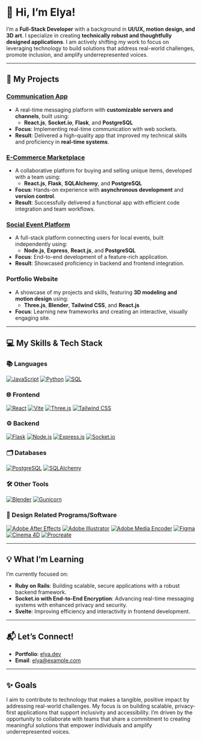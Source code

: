 # 👋 Hi, I’m Elya!

I’m a **Full-Stack Developer** with a background in **UI/UX, motion design, and 3D art**. I specialize in creating **technically robust and thoughtfully designed applications**. I am actively shifting my work to focus on leveraging technology to build solutions that address real-world challenges, promote inclusion, and amplify underrepresented voices.

---

## 🌟 My Projects

### **[Communication App](https://elya-le-banter.onrender.com)**
- A real-time messaging platform with **customizable servers and channels**, built using:
  - **React.js**, **Socket.io**, **Flask**, and **PostgreSQL**
- **Focus**: Implementing real-time communication with web sockets.
- **Result**: Delivered a high-quality app that improved my technical skills and proficiency in **real-time systems**.

### **[E-Commerce Marketplace](https://etsyclone-4ah1.onrender.com)**
- A collaborative platform for buying and selling unique items, developed with a team using:
  - **React.js**, **Flask**, **SQLAlchemy**, and **PostgreSQL**
- **Focus**: Hands-on experience with **asynchronous development** and **version control**.
- **Result**: Successfully delivered a functional app with efficient code integration and team workflows.

### **[Social Event Platform](https://meetpup-elya.onrender.com/)**
- A full-stack platform connecting users for local events, built independently using:
  - **Node.js**, **Express**, **React.js**, and **PostgreSQL**
- **Focus**: End-to-end development of a feature-rich application.
- **Result**: Showcased proficiency in backend and frontend integration.

### **Portfolio Website**
- A showcase of my projects and skills, featuring **3D modeling and motion design** using:
  - **Three.js**, **Blender**, **Tailwind CSS**, and **React.js**
- **Focus**: Learning new frameworks and creating an interactive, visually engaging site.

---

## 💻 My Skills & Tech Stack

### 📚 Languages
[![JavaScript](https://img.shields.io/badge/JavaScript-%23323330.svg?logo=javascript&logoColor=%23F7DF1E)](https://developer.mozilla.org/en-US/docs/Web/JavaScript)
[![Python](https://img.shields.io/badge/Python-3670A0?logo=python&logoColor=ffdd54)](https://www.python.org/)
[![SQL](https://img.shields.io/badge/SQL-%2307405e.svg?logo=postgresql&logoColor=white)](https://www.postgresql.org/)

### 🌐 Frontend
[![React](https://img.shields.io/badge/react-%2320232a.svg?logo=react&logoColor=%2361DAFB)](https://reactjs.org/)
[![Vite](https://img.shields.io/badge/vite-%23646CFF.svg?logo=vite&logoColor=white)](https://vitejs.dev/)
[![Three.js](https://img.shields.io/badge/Three.js-%23000000.svg?logo=three.js&logoColor=white)](https://threejs.org/)
[![Tailwind CSS](https://img.shields.io/badge/tailwindcss-%2338B2AC.svg?logo=tailwind-css&logoColor=white)](https://tailwindcss.com/)

### ⚙️ Backend
[![Flask](https://img.shields.io/badge/flask-%23000000.svg?logo=flask&logoColor=white)](https://flask.palletsprojects.com/)
[![Node.js](https://img.shields.io/badge/node.js-6DA55F?logo=node.js&logoColor=white)](https://nodejs.org/)
[![Express.js](https://img.shields.io/badge/express.js-%23404d59.svg?logo=express&logoColor=%2361DAFB)](https://expressjs.com/)
[![Socket.io](https://img.shields.io/badge/socket.io-black?logo=socket.io&logoColor=white)](https://socket.io/)

### 🗂️ Databases
[![PostgreSQL](https://img.shields.io/badge/PostgreSQL-%23336791.svg?logo=postgresql&logoColor=white)](https://www.postgresql.org/)
[![SQLAlchemy](https://img.shields.io/badge/SQLAlchemy-%23d73351.svg?logo=python&logoColor=white)](https://www.sqlalchemy.org/)

### 🛠 Other Tools
[![Blender](https://img.shields.io/badge/Blender-F5792A.svg?logo=blender&logoColor=white)](https://www.blender.org/)
[![Gunicorn](https://img.shields.io/badge/Gunicorn-499848.svg?logo=gunicorn&logoColor=white)](https://gunicorn.org/)

### 🎨 Design Related Programs/Software
[![Adobe After Effects](https://img.shields.io/badge/After%20Effects-9999FF.svg?logo=adobeaftereffects&logoColor=white)](https://www.adobe.com/products/aftereffects.html)
[![Adobe Illustrator](https://img.shields.io/badge/Illustrator-FF9A00.svg?logo=adobeillustrator&logoColor=white)](https://www.adobe.com/products/illustrator.html)
[![Adobe Media Encoder](https://img.shields.io/badge/Media%20Encoder-9999FF.svg?logo=adobe&logoColor=white)](https://www.adobe.com/products/media-encoder.html)
[![Figma](https://img.shields.io/badge/Figma-%23F24E1E.svg?logo=figma&logoColor=white)](https://www.figma.com/)
[![Cinema 4D](https://img.shields.io/badge/Cinema%204D-011A6A.svg?logo=maxon&logoColor=white)](https://www.maxon.net/en/cinema-4d)
[![Procreate](https://img.shields.io/badge/Procreate-%23000000.svg?logo=procreate&logoColor=white)](https://procreate.art/)


---

## 💡 What I’m Learning
I’m currently focused on:
- **Ruby on Rails**: Building scalable, secure applications with a robust backend framework.
- **Socket.io with End-to-End Encryption**: Advancing real-time messaging systems with enhanced privacy and security.
- **Svelte**: Improving efficiency and interactivity in frontend development.

---

## 📬 Let’s Connect!
- **Portfolio**: [elya.dev](https://elya.dev)
- **Email**: [elya@example.com](mailto:elya@example.com)

---

## ✨ Goals

I aim to contribute to technology that makes a tangible, positive impact by addressing real-world challenges. My focus is on building scalable, privacy-first applications that support inclusivity and accessibility. I’m driven by the opportunity to collaborate with teams that share a commitment to creating meaningful solutions that empower individuals and amplify underrepresented voices.

